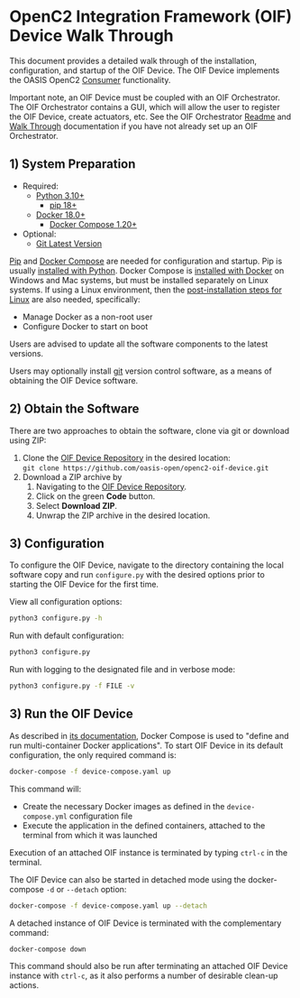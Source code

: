 # OpenC2 Integration Framework (OIF) Device Walk Through

This document provides a detailed walk through of the installation, configuration, and startup of the OIF
Device. The OIF Device implements the OASIS OpenC2
[Consumer](https://docs.oasis-open.org/openc2/oc2ls/v1.0/cs02/oc2ls-v1.0-cs02.html#16-overview) functionality.

Important note, an OIF Device must be coupled with an OIF Orchestrator.  The OIF Orchestrator contains a GUI, 
which will allow the user to register the OIF Device, create actuators, etc.   See the OIF Orchestrator 
[Readme](https://github.com/oasis-open/openc2-oif-orchestrator) and 
[Walk Through](https://github.com/oasis-open/openc2-oif-orchestrator/blob/master/docs/WalkThrough.md) documentation 
if you have not already set up an OIF Orchestrator.   

## 1) System Preparation
 - Required:  
   - [Python 3.10+](https://www.python.org/)
     - [pip 18+](https://pip.pypa.io/en/stable/)
   - [Docker 18.0+](https://www.docker.com/)
     - [Docker Compose 1.20+](https://docs.docker.com/compose/)
 - Optional: 
   - [Git Latest Version](https://git-scm.com/)

[Pip](https://pip.pypa.io/en/stable/) and [Docker
Compose](https://docs.docker.com/compose/)
are needed for configuration and startup.  Pip is usually [installed with
Python](https://pip.pypa.io/en/stable/installing/). Docker Compose is [installed with
Docker](https://docs.docker.com/compose/install/) on Windows
and Mac systems, but must be installed separately on Linux
systems.  If using a Linux environment, then the [post-installation steps for
Linux](https://docs.docker.com/engine/install/linux-postinstall/) are also needed,
specifically:

 * Manage Docker as a non-root user
 * Configure Docker to start on boot

Users are advised to update all the software components to the latest versions.

Users may optionally install [git](https://git-scm.com/) version control software, as a means of obtaining the OIF
Device software.

## 2) Obtain the Software

There are two approaches to obtain the software, clone via git or download using ZIP:
 1. Clone the [OIF Device Repository](https://github.com/oasis-open/openc2-oif-device) in the desired location:<br>
    `git clone https://github.com/oasis-open/openc2-oif-device.git`
 1. Download a ZIP archive by 
    1. Navigating to the [OIF Device Repository](https://github.com/oasis-open/openc2-oif-device).
	1. Click on the green **Code** button.
	1. Select **Download ZIP**.
	1. Unwrap the ZIP archive in the desired location.

## 3) Configuration 

To configure the OIF Device, navigate to the directory containing the local software copy 
and run `configure.py` with the desired options prior to starting the OIF Device for the first time.

View all configuration options:
```bash 
python3 configure.py -h
```

Run with default configuration:
```bash 
python3 configure.py
```

Run with logging to the designated file and in verbose mode:
```bash 
python3 configure.py -f FILE -v
```

## 3) Run the OIF Device

As described in [its documentation](https://docs.docker.com/compose/), Docker Compose is used to 
"define and run multi-container Docker applications". To start OIF Device in its default
configuration, the only required command is:

```bash
docker-compose -f device-compose.yaml up
```

This command will:
 - Create the necessary Docker images as defined in the `device-compose.yml` configuration file
 - Execute the application in the defined containers, attached to the terminal from which it was launched  

Execution of an attached OIF instance is terminated by typing `ctrl-c` in the terminal.

The OIF Device can also be started in detached mode using the docker-compose `-d` or `--detach` option:

```bash
docker-compose -f device-compose.yaml up --detach
```

A detached instance of OIF Device is terminated with the complementary command:

```bash
docker-compose down
```

This command should also be run after terminating an attached OIF Device instance with `ctrl-c`, 
as it also performs a number of desirable clean-up actions.
